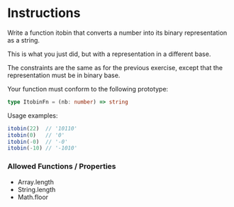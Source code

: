 # Instructions

Write a function itobin that converts a number into its binary representation as a string.

This is what you just did, but with a representation in a different base.

The constraints are the same as for the previous exercise, except that the representation must be in binary base.

Your function must conform to the following prototype:

```typescript
type ItobinFn = (nb: number) => string
```

Usage examples:

```typescript
itobin(22)  // '10110'
itobin(0)   // '0'
itobin(-0)  // '-0'
itobin(-10) // '-1010'
```

### Allowed Functions / Properties

- Array.length
- String.length
- Math.floor
